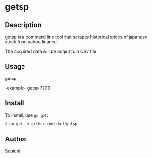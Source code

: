 # getsp

## Description

getsp is a command line tool that scrapes historical prices of japanese stock from yahoo finance.

The acquired data will be output to a CSV file

## Usage

getsp <securities code>

-example-
getsp 7203


## Install

To install, use `go get`:

```bash
$ go get -d github.com/skcf/getsp
```


## Author

[Souichi](https://github.com/skcf)
